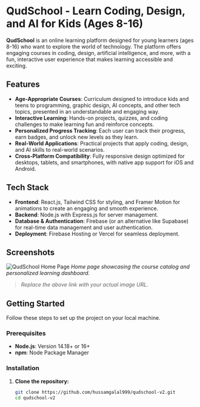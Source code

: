 # QudSchool - Learn Coding, Design, and AI for Kids (Ages 8-16)

**QudSchool** is an online learning platform designed for young learners (ages 8-16) who want to explore the world of technology. The platform offers engaging courses in coding, design, artificial intelligence, and more, with a fun, interactive user experience that makes learning accessible and exciting.

## Features

- **Age-Appropriate Courses**: Curriculum designed to introduce kids and teens to programming, graphic design, AI concepts, and other tech topics, presented in an understandable and engaging way.
- **Interactive Learning**: Hands-on projects, quizzes, and coding challenges to make learning fun and reinforce concepts.
- **Personalized Progress Tracking**: Each user can track their progress, earn badges, and unlock new levels as they learn.
- **Real-World Applications**: Practical projects that apply coding, design, and AI skills to real-world scenarios.
- **Cross-Platform Compatibility**: Fully responsive design optimized for desktops, tablets, and smartphones, with native app support for iOS and Android.
  
## Tech Stack

- **Frontend**: React.js, Tailwind CSS for styling, and Framer Motion for animations to create an engaging and smooth experience.
- **Backend**: Node.js with Express.js for server management.
- **Database & Authentication**: Firebase (or an alternative like Supabase) for real-time data management and user authentication.
- **Deployment**: Firebase Hosting or Vercel for seamless deployment.

## Screenshots

![QudSchool Home Page]([https://link-to-your-image.com/homepage-screenshot.png](https://github.com/hussamgalal999/qudschool-v2/blob/main/qudschool.jpeg?raw=true))
*Home page showcasing the course catalog and personalized learning dashboard.*

> _Replace the above link with your actual image URL._ 

## Getting Started

Follow these steps to set up the project on your local machine.

### Prerequisites

- **Node.js**: Version 14.18+ or 16+
- **npm**: Node Package Manager

### Installation

1. **Clone the repository:**

   ```bash
   git clone https://github.com/hussamgalal999/qudschool-v2.git
   cd qudschool-v2
